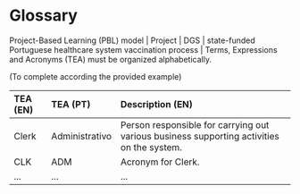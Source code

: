# Glossary

Project-Based Learning (PBL) model | 
Project | 
DGS | state-funded Portuguese healthcare system
vaccination process | 
Terms, Expressions and Acronyms (TEA) must be organized alphabetically.

(To complete according the provided example)

| TEA (EN)  | TEA (PT) | Description (EN)                                           |
|:------------------------|:-----------------|:--------------------------------------------|
| Clerk | Administrativo | Person responsible for carrying out various business supporting activities on the system. |
| CLK | ADM | Acronym for Clerk.|
| ... | ... | ...|







